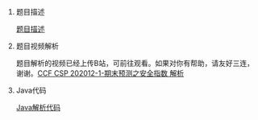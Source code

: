 1. 题目描述

    [题目描述](题目描述.md)
  
2. 题目视频解析

      题目解析的视频已经上传B站，可前往观看。如果对你有帮助，请友好三连，谢谢。[CCF CSP 202012-1-期末预测之安全指数 解析](https://www.bilibili.com/video/BV1Ko4y1d7W1/)

3. Java代码

    [Java解析代码](Main.java)

